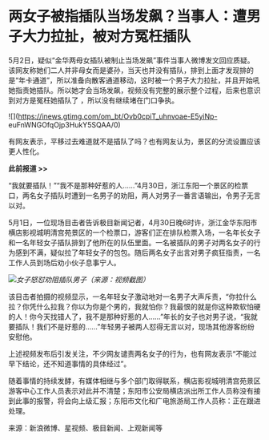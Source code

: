 # 两女子被指插队当场发飙？当事人：遭男子大力拉扯，被对方冤枉插队

5月2日，疑似“金华两母女插队被制止当场发飙”事件当事人微博发文回应质疑。该网友称她们二人并非母女而是婆孙，当天也并没有插队，排到上面才发现排的是“年卡通道”，所以准备向散客通道移动，这时被一个男子大力拉扯，并且开始吼她指责她插队。所以她才会当场发飙，视频没有完整的展示整个过程，后来也意识到对方是冤枉她插队了
，所以没有继续堵在门口争执。

![](https://inews.gtimg.com/om_bt/Ovb0cpiT_uhnvoae-E5yiNp-
euFnWNGOfqOjp3HukY5SQAA/0)

有网友表示，平移过去难道就不是插队了吗？也有网友认为，景区的分流设置应该更人性化。

**此前报道 >>**

“我就要插队！”“我不是那种好惹的人……”4月30日，浙江东阳一个景区的检票口，两名女子插队时遭到一名男子的劝阻，两人对男子一番言语输出，令男子无言以对。

5月1日，一位现场目击者告诉极目新闻记者，4月30日晚6时许，浙江金华东阳市横店影视城明清宫苑景区的一个检票口，游客们正在排队检票入场，一名年长女子和一名年轻女子插队排到了他所在的队伍里面。一名被插队的男子对两名女子的行为感到不满，疑似拉了年轻女子的包包。随后两名女子出言对男子疯狂指责，一名工作人员到场后劝小伙子息事宁人。

![](https://inews.gtimg.com/om_bt/O9gxWva6KLD3n_iHBUs0ZwWEz1RsvUKLxDBnEBI1W85hgAA/1000)_女子怒怼劝阻插队男子（来源：视频截图）_

该目击者拍摄的视频显示，一名年轻女子激动地对一名男子大声斥责，“你拉什么拉？你凭什么拉我？你以为你是个男的，我就怕你？我最恨的就是你这种欺软怕硬的人！你今天找错人了，我不是那种好惹的人……”年长的女子也对男子说，“我就要插队！我们不是好惹的……”年轻男子被两人怼得无言以对，现场其他游客纷纷安慰他。

上述视频发布后引发关注，不少网友谴责两名女子的行为，也有网友表示“不能过早下结论，还不知道事情的具体经过”。

随着事情的持续发酵，有媒体相继与多个部门取得联系，横店影视城明清宫苑景区游客中心工作人员表示对此并不清楚；东阳市公安局横店派出所工作人员称没有接到此事的报警，将会向上级汇报；东阳市文化和广电旅游局工作人员称：正在跟进处理。

来源：新浪微博、星视频、极目新闻、上观新闻等

